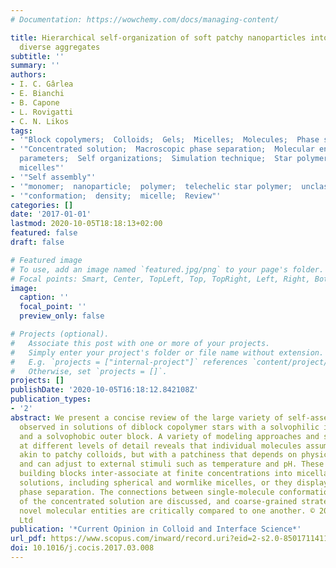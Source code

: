 ```yaml
---
# Documentation: https://wowchemy.com/docs/managing-content/

title: Hierarchical self-organization of soft patchy nanoparticles into morphologically
  diverse aggregates
subtitle: ''
summary: ''
authors:
- I. C. Gârlea
- E. Bianchi
- B. Capone
- L. Rovigatti
- C. N. Likos
tags:
- '"Block copolymers;  Colloids;  Gels;  Micelles;  Molecules;  Phase separation"'
- '"Concentrated solution;  Macroscopic phase separation;  Molecular entities;  Physical
  parameters;  Self organizations;  Simulation technique;  Star polymers;  Worm-like
  micelles"'
- '"Self assembly"'
- '"monomer;  nanoparticle;  polymer;  telechelic star polymer;  unclassified drug"'
- '"conformation;  density;  micelle;  Review"'
categories: []
date: '2017-01-01'
lastmod: 2020-10-05T18:18:13+02:00
featured: false
draft: false

# Featured image
# To use, add an image named `featured.jpg/png` to your page's folder.
# Focal points: Smart, Center, TopLeft, Top, TopRight, Left, Right, BottomLeft, Bottom, BottomRight.
image:
  caption: ''
  focal_point: ''
  preview_only: false

# Projects (optional).
#   Associate this post with one or more of your projects.
#   Simply enter your project's folder or file name without extension.
#   E.g. `projects = ["internal-project"]` references `content/project/deep-learning/index.md`.
#   Otherwise, set `projects = []`.
projects: []
publishDate: '2020-10-05T16:18:12.842108Z'
publication_types:
- '2'
abstract: We present a concise review of the large variety of self-assembly scenarios
  observed in solutions of diblock copolymer stars with a solvophilic inner block
  and a solvophobic outer block. A variety of modeling approaches and simulation techniques
  at different levels of detail reveals that individual molecules assume configurations
  akin to patchy colloids, but with a patchiness that depends on physical parameters
  and can adjust to external stimuli such as temperature and pH. These soft, patchy
  building blocks inter-associate at finite concentrations into micellar or gel-like
  solutions, including spherical and wormlike micelles, or they display macroscopic
  phase separation. The connections between single-molecule conformation and the structure
  of the concentrated solution are discussed, and coarse-grained strategies for these
  novel molecular entities are critically compared to one another. © 2017 Elsevier
  Ltd
publication: '*Current Opinion in Colloid and Interface Science*'
url_pdf: https://www.scopus.com/inward/record.uri?eid=2-s2.0-85017114111&doi=10.1016%2fj.cocis.2017.03.008&partnerID=40&md5=bb5021163827657d107d8678cf437e69
doi: 10.1016/j.cocis.2017.03.008
---
```

